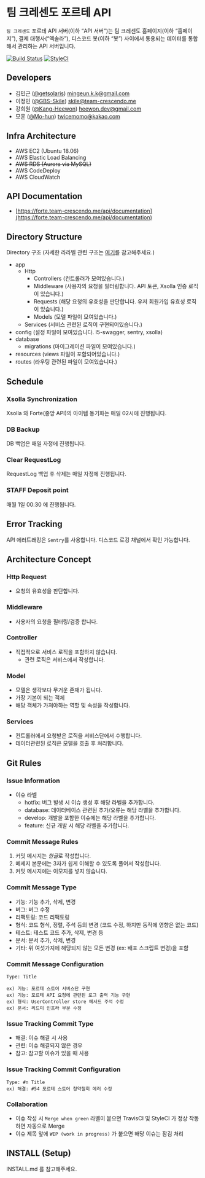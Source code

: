 # 팀 크레센도 포르테 API

`팀 크레센도` 포르테 API 서버(이하 “API 서버”)는 팀 크레센도 홈페이지(이하 “홈페이지”), 결제 대행사(“엑솔라”), 디스코드 봇(이하 “봇”) 사이에서 통용되는 데이터를 통합해서 관리하는 API 서버입니다.

[![Build Status](https://travis-ci.com/team-crescendo/laravel-forte-api.svg?branch=master)](https://travis-ci.com/team-crescendo/laravel-forte-api)
[![StyleCI](https://github.styleci.io/repos/169996002/shield)](https://github.styleci.io/repos/169996002)

## Developers
- 김민근 ([@getsolaris](https://github.com/getsolaris)) mingeun.k.k@gmail.com
- 이정민 ([@GBS-Skile](https://github.com/GBS-Skile)) skile@team-crescendo.me
- 강희원 ([@Kang-Heewon](https://github.com/Kang-Heewon)) heewon.dev@gmail.com
- 모훈 ([@Mo-hun](https://github.com/Mo-hun)) twicemomo@kakao.com

## Infra Architecture
- AWS EC2 (Ubuntu 18.06)
- AWS Elastic Load Balancing
- ~~AWS RDS (Aurora via MySQL)~~
- AWS CodeDeploy
- AWS CloudWatch

## API Documentation
- [https://forte.team-crescendo.me/api/documentation](https://forte.team-crescendo.me/api/documentation)
    
## Directory Structure
Directory 구조 (자세한 라라벨 관련 구조는 [여기](https://laravel.com/docs/5.8/structure)를 참고해주세요.)

- app
    - Http
        - Controllers (컨트롤러가 모여있습니다.)
        - Middleware (사용자의 요청을 필터링합니다. API 토큰, Xsolla 인증 로직이 있습니다.)
        - Requests (해당 요청의 유효성을 판단합니다. 유저 회원가입 유효성 로직이 있습니다.)
        - Models (모델 파일이 모여있습니다.)
    - Services (서비스 관련된 로직이 구현되어있습니다.)
- config (설정 파일이 모여있습니다. l5-swagger, sentry, xsolla)
- database
    - migrations (마이그레이션 파일이 모여있습니다.)
- resources (views 파일이 포함되어있습니다.)
- routes (라우팅 관련된 파일이 모여있습니다.)

## Schedule
### Xsolla Synchronization
Xsolla 와 Forte(중앙 API)의 아이템 동기화는 매일 02시에 진행됩니다.

### DB Backup
DB 백업은 매일 자정에 진행됩니다.

### Clear RequestLog
RequestLog 백업 후 삭제는 매일 자정에 진행됩니다.

### STAFF Deposit point
매월 1일 00:30 에 진행됩니다.

## Error Tracking
API 에러트래킹은 `Sentry`를 사용합니다. 디스코드 로깅 채널에서 확인 가능합니다.

## Architecture Concept
### Http Request
- 요청의 유효성을 판단합니다.

### Middleware
- 사용자의 요청을 필터링/검증 합니다.

### Controller
- 직접적으로 서비스 로직을 포함하지 않습니다.
    - 관련 로직은 서비스에서 작성합니다.
    
### Model
- 모델은 생각보다 무거운 존재가 됩니다.
- 가장 기본이 되는 객체
- 해당 객체가 가져야하는 역할 및 속성을 작성합니다.

### Services
- 컨트롤러에서 요청받은 로직을 서비스단에서 수행합니다.
- 데이터관련된 로직은 모델을 호출 후 처리합니다.

## Git Rules
### Issue Information 
- 이슈 라벨
    - hotfix: 버그 발생 시 이슈 생성 후 해당 라벨을 추가합니다.
    - database: 데이터베이스 관련된 추가/오류는 해당 라벨을 추가합니다.
    - develop: 개발을 포함한 이슈에는 해당 라벨을 추가합니다.
    - feature: 신규 개발 시 해당 라벨을 추가합니다.
    
### Commit Message Rules
1. 커밋 메시지는 *한글*로 작성합니다.
2. 메세지 본문에는 3자가 쉽게 이해할 수 있도록 풀어서 작성합니다.
3. 커밋 메시지에는 이모지를 넣지 않습니다.

### Commit Message Type
- 기능: 기능 추가, 삭제, 변경
- 버그: 버그 수정
- 리팩토링: 코드 리팩토링
- 형식: 코드 형식, 정렬, 주석 등의 변경 (코드 수정, 하지만 동작에 영향은 없는 코드)
- 테스트: 테스트 코드 추가, 삭제, 변경 등
- 문서: 문서 추가, 삭제, 변경
- 기타: 위 여섯가지에 해당되지 않는 모든 변경 (ex: 배포 스크립트 변경)을 포함

### Commit Message Configuration

```
Type: Title

ex) 기능: 포르테 스토어 서비스단 구현
ex) 기능: 포르테 API 요청에 관련된 로그 출력 기능 구현
ex) 형식: UserController store 메서드 주석 수정
ex) 문서: 리드미 인프라 부분 수정 
```

### Issue Tracking Commit Type
- 해결: 이슈 해결 시 사용
- 관련: 이슈 해결되지 않은 경우
- 참고: 참고할 이슈가 있을 때 사용

### Issue Tracking Commit Configuration

```
Type: #n Title
ex) 해결: #54 포르테 스토어 청약철회 에러 수정
```

### Collaboration
- 이슈 작성 시 `Merge when green` 라벨이 붙으면 TravisCI 및 StyleCI 가 정상 작동하면 자동으로 Merge
- 이슈 제목 앞에 `WIP (work in progress)` 가 붙으면 해당 이슈는 잠김 처리

## INSTALL (Setup)
INSTALL.md 를 참고해주세요.
